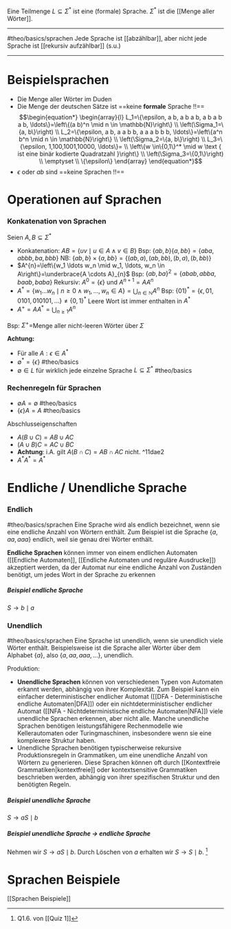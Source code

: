 Eine Teilmenge $L \subseteq \Sigma^{*}$ ist eine (formale) Sprache.
$\Sigma^{*}$ ist die [[Menge aller Wörter]].


____
#theo/basics/sprachen
Jede Sprache ist [[abzählbar]], aber nicht jede Sprache ist [[rekursiv aufzählbar]] (s.u.)
____

# Beispielsprachen
- Die Menge aller Wörter im Duden
- Die Menge der deutschen Sätze ist ==keine **formale** Sprache !!==
$$\begin{equation*}
\begin{array}{l}
L_1=\{\epsilon, a b, a b a b, a b a b a b, \ldots\}=\left\{(a b)^n \mid n \in \mathbb{N}\right\} \\
\left(\Sigma_1=\{a, b\}\right) \\
L_2=\{\epsilon, a b, a a b b, a a a b b b, \ldots\}=\left\{a^n b^n \mid n \in \mathbb{N}\right\} \\
\left(\Sigma_2=\{a, b\}\right) \\
L_3=\{\epsilon, 1,100,1001,10000, \ldots\}= \\
\left\{w \in\{0,1\}^* \mid w \text { ist eine binär kodierte Quadratzahl }\right\} \\
\left(\Sigma_3=\{0,1\}\right) \\
\emptyset \\
\{\epsilon\}
\end{array}
\end{equation*}$$
- $\epsilon$ oder $ab$ sind ==keine Sprachen !!==



# Operationen auf Sprachen
### Konkatenation von Sprachen
Seien $A, B \subseteq \Sigma^*$
- Konkatenation: $A B=\{u v \mid u \in A \wedge v \in B\}$
	Bsp: $\{a b, b\}\{a, b b\}=\{a b a, a b b b, b a, b b b\}$
	NB: $\{a b, b\} \times\{a, b b\}=\{(a b, a),(a b, b b),(b, a),(b, b b)\}$
- $A^{n}=\left\{w_1 \ldots w_n \mid w_1, \ldots, w_n \in A\right\}=\underbrace{A \cdots A}_{n}$
	Bsp: $\{a b, b a\}^2=\{a b a b, a b b a, b a a b, b a b a\}$
	Rekursiv: $A^0=\{\epsilon\}$ und $A^{n+1}=A A^n$
- $A^{*}=\left\{w_1 \ldots w_n \mid n \geq 0 \wedge w_1, \ldots, w_n \in A\right\}=\bigcup_{n \in \mathbb{N}} A^n$
	Bsp: $\{01\}^*=\{\epsilon, 01,0101,010101, \ldots\} \neq\{0,1\}^*$
	Leere Wort ist immer enthalten in $A^*$
- $A^{+}=A A^*=\bigcup_{n \geq 1} A^n$

Bsp: $\Sigma^{+}=$Menge aller nicht-leeren Wörter über $\Sigma$

**Achtung:**
- Für alle $A: \epsilon \in A^*$
- $\emptyset^*=\{\epsilon\}$ #theo/basics 
- $\emptyset \in L$ für wirklich jede einzelne Sprache $L \subseteq \Sigma^*$ #theo/basics

### Rechenregeln für Sprachen
- $\emptyset A=\emptyset$ #theo/basics
- $\{\epsilon\} A=A$ #theo/basics

Abschlusseigenschaften
- $A(B \cup C)=A B \cup A C$
- $(A \cup B) C=A C \cup B C$
- **Achtung**: i.A. gilt $A(B \cap C)=A B \cap A C$ nicht. ^11dae2
- $A^{*} A^{*}=A^{*}$




# Endliche / Unendliche Sprache
### Endlich
#theo/basics/sprachen 
Eine Sprache wird als endlich bezeichnet, wenn sie eine endliche Anzahl von Wörtern enthält. Zum Beispiel ist die Sprache $\{a, a a, a a a\}$ endlich, weil sie genau drei Wörter enthält.

**Endliche Sprachen** können immer von einem endlichen Automaten ([[Endliche Automaten]], [[Endliche Automaten und reguläre Ausdrucke]]) akzeptiert werden, da der Automat nur eine endliche Anzahl von Zuständen benötigt, um jedes Wort in der Sprache zu erkennen

##### Beispiel endliche Sprache
$S \rightarrow  b \mid a$

### Unendlich
#theo/basics/sprachen 
Eine Sprache ist unendlich, wenn sie unendlich viele Wörter enthält. Beispielsweise ist die Sprache aller Wörter über dem Alphabet $\{a\}$, also $\{a, a a, a a a, \ldots\}$, unendlich.



Produktion:
- **Unendliche Sprachen** können von verschiedenen Typen von Automaten erkannt werden, abhängig von ihrer Komplexität. Zum Beispiel kann ein einfacher deterministischer endlicher Automat ([[DFA - Deterministische endliche Automaten|DFA]]) oder ein nichtdeterministischer endlicher Automat ([[NFA - Nichtdeterministische endliche Automaten|NFA]]) viele unendliche Sprachen erkennen, aber nicht alle. Manche unendliche Sprachen benötigen leistungsfähigere Rechenmodelle wie Kellerautomaten oder Turingmaschinen, insbesondere wenn sie eine komplexere Struktur haben.
- Unendliche Sprachen benötigen typischerweise rekursive Produktionsregeln in Grammatiken, um eine unendliche Anzahl von Wörtern zu generieren. Diese Sprachen können oft durch [[Kontextfreie Grammatiken|kontextfreie]] oder kontextsensitive Grammatiken beschrieben werden, abhängig von ihrer spezifischen Struktur und den benötigten Regeln.

##### Beispiel unendliche Sprache
$S \rightarrow a S \mid b$

##### Beispiel unendliche Sprache -> endliche Sprache
Nehmen wir $S \rightarrow a S \mid b$. Durch Löschen von $a$ erhalten wir $S \rightarrow S \mid b$. [^1]





# Sprachen Beispiele
[[Sprachen Beispiele]]


[^1]: Q1.6. von [[Quiz 1]]